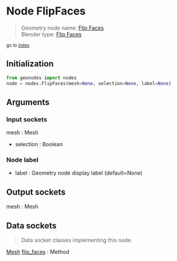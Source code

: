 
# Node FlipFaces

> Geometry node name: [Flip Faces](https://docs.blender.org/manual/en/latest/modeling/geometry_nodes/material/flip_faces.html)<br>
  Blender type: [Flip Faces](https://docs.blender.org/api/current/bpy.types.GeometryNodeFlipFaces.html)
  
<sub>go to [index](/docs/index.md)</sub>

## Initialization

```python
from geonodes import nodes
node = nodes.FlipFaces(mesh=None, selection=None, label=None)
```



## Arguments


### Input sockets

mesh : Mesh
- selection : Boolean

### Node label

- label : Geometry node display label (default=None)

## Output sockets

mesh : Mesh

## Data sockets

> Data socket classes implementing this node.
  
[Mesh](/docs/sockets/Mesh.md) [flip_faces](/docs/sockets/Mesh.md#flip_faces) : Method

